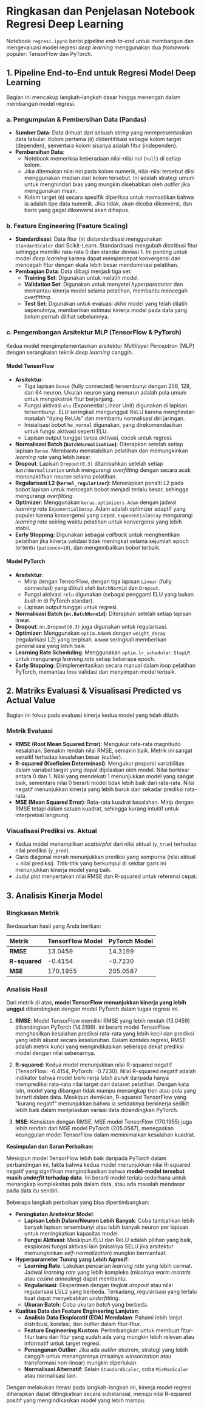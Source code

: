 # Ringkasan dan Penjelasan Notebook Regresi Deep Learning

Notebook `regresi.ipynb` berisi pipeline *end-to-end* untuk membangun dan mengevaluasi model regresi *deep learning* menggunakan dua *framework* populer: TensorFlow dan PyTorch.

## 1. Pipeline End-to-End untuk Regresi Model Deep Learning

Bagian ini mencakup langkah-langkah dasar hingga menengah dalam membangun model regresi.

### a. Pengumpulan & Pembersihan Data (Pandas)
* **Sumber Data**: Data dimuat dari sebuah *string* yang merepresentasikan data tabular. Kolom pertama (`0`) diidentifikasi sebagai kolom target (dependen), sementara kolom sisanya adalah fitur (independen).
* **Pembersihan Data**:
    * Notebook memeriksa keberadaan nilai-nilai nol (`null`) di setiap kolom.
    * Jika ditemukan nilai nol pada kolom numerik, nilai-nilai tersebut diisi menggunakan median dari kolom tersebut. Ini adalah strategi umum untuk menghindari bias yang mungkin disebabkan oleh *outlier* jika menggunakan mean.
    * Kolom target (`0`) secara spesifik diperiksa untuk memastikan bahwa ia adalah tipe data numerik. Jika tidak, akan dicoba dikonversi, dan baris yang gagal dikonversi akan dihapus.

### b. Feature Engineering (Feature Scaling)
* **Standardisasi**: Data fitur (`X`) distandardisasi menggunakan `StandardScaler` dari Scikit-Learn. Standardisasi mengubah distribusi fitur sehingga memiliki rata-rata 0 dan standar deviasi 1. Ini penting untuk model *deep learning* karena dapat mempercepat konvergensi dan mencegah fitur dengan skala lebih besar mendominasi pelatihan.
* **Pembagian Data**: Data dibagi menjadi tiga set:
    * **Training Set**: Digunakan untuk melatih model.
    * **Validation Set**: Digunakan untuk menyetel *hyperparameter* dan memantau kinerja model selama pelatihan, membantu mencegah *overfitting*.
    * **Test Set**: Digunakan untuk evaluasi akhir model yang telah dilatih sepenuhnya, memberikan estimasi kinerja model pada data yang belum pernah dilihat sebelumnya.

### c. Pengembangan Arsitektur MLP (TensorFlow & PyTorch)

Kedua model mengimplementasikan arsitektur *Multilayer Perceptron* (MLP) dengan serangkaian teknik *deep learning* canggih.

#### Model TensorFlow
* **Arsitektur**:
    * Tiga lapisan `Dense` (fully connected) tersembunyi dengan 256, 128, dan 64 neuron. Ukuran neuron yang menurun adalah pola umum untuk mengekstrak fitur berjenjang.
    * Fungsi aktivasi `elu` (Exponential Linear Unit) digunakan di lapisan tersembunyi. ELU seringkali mengungguli ReLU karena menghindari masalah "dying ReLUs" dan membantu normalisasi diri jaringan.
    * Inisialisasi bobot `he_normal` digunakan, yang direkomendasikan untuk fungsi aktivasi seperti ELU.
    * Lapisan output tunggal tanpa aktivasi, cocok untuk regresi.
* **Normalisasi Batch (`BatchNormalization`)**: Diterapkan setelah setiap lapisan `Dense`. Membantu menstabilkan pelatihan dan memungkinkan *learning rate* yang lebih besar.
* **Dropout**: Lapisan `Dropout(0.3)` ditambahkan setelah setiap `BatchNormalization` untuk mengurangi *overfitting* dengan secara acak menonaktifkan neuron selama pelatihan.
* **Regularisasi L2 (`kernel_regularizer`)**: Menerapkan penalti L2 pada bobot lapisan untuk mencegah bobot menjadi terlalu besar, sehingga mengurangi *overfitting*.
* **Optimizer**: Menggunakan `keras.optimizers.Adam` dengan jadwal *learning rate* `ExponentialDecay`. Adam adalah optimizer adaptif yang populer karena konvergensi yang cepat. `ExponentialDecay` mengurangi *learning rate* seiring waktu pelatihan untuk konvergensi yang lebih stabil.
* **Early Stopping**: Digunakan sebagai *callback* untuk menghentikan pelatihan jika kinerja validasi tidak meningkat selama sejumlah epoch tertentu (`patience=10`), dan mengembalikan bobot terbaik.

#### Model PyTorch
* **Arsitektur**:
    * Mirip dengan TensorFlow, dengan tiga lapisan `Linear` (fully connected) yang diikuti oleh `BatchNorm1d` dan `Dropout`.
    * Fungsi aktivasi `relu` digunakan (sebagai pengganti ELU yang bukan *built-in* di PyTorch standar).
    * Lapisan output tunggal untuk regresi.
* **Normalisasi Batch (`nn.BatchNorm1d`)**: Diterapkan setelah setiap lapisan linear.
* **Dropout**: `nn.Dropout(0.3)` juga digunakan untuk regularisasi.
* **Optimizer**: Menggunakan `optim.AdamW` dengan `weight_decay` (regularisasi L2) yang terpisah. `AdamW` seringkali memberikan generalisasi yang lebih baik.
* **Learning Rate Scheduling**: Menggunakan `optim.lr_scheduler.StepLR` untuk mengurangi *learning rate* setiap beberapa epoch.
* **Early Stopping**: Diimplementasikan secara manual dalam *loop* pelatihan PyTorch, memantau *loss* validasi dan menyimpan model terbaik.

## 2. Matriks Evaluasi & Visualisasi Predicted vs Actual Value

Bagian ini fokus pada evaluasi kinerja kedua model yang telah dilatih.

### Metrik Evaluasi
* **RMSE (Root Mean Squared Error)**: Mengukur rata-rata magnitudo kesalahan. Semakin rendah nilai RMSE, semakin baik. Metrik ini sangat sensitif terhadap kesalahan besar (*outlier*).
* **R-squared (Koefisien Determinasi)**: Mengukur proporsi variabilitas dalam variabel target yang dapat dijelaskan oleh model. Nilai berkisar antara 0 dan 1. Nilai yang mendekati 1 menunjukkan model yang sangat baik, sementara nilai 0 berarti model tidak lebih baik dari rata-rata. Nilai negatif menunjukkan kinerja yang lebih buruk dari sekadar prediksi rata-rata.
* **MSE (Mean Squared Error)**: Rata-rata kuadrat kesalahan. Mirip dengan RMSE tetapi dalam satuan kuadrat, sehingga kurang intuitif untuk interpretasi langsung.

### Visualisasi Prediksi vs. Aktual
* Kedua model menampilkan *scatterplot* dari nilai aktual (`y_true`) terhadap nilai prediksi (`y_pred`).
* Garis diagonal merah menunjukkan prediksi yang sempurna (nilai aktual = nilai prediksi). Titik-titik yang berkumpul di sekitar garis ini menunjukkan kinerja model yang baik.
* Judul plot menyertakan nilai RMSE dan R-squared untuk referensi cepat.

## 3. Analisis Kinerja Model

### Ringkasan Metrik
Berdasarkan hasil yang Anda berikan:

| Metrik      | TensorFlow Model | PyTorch Model |
| :---------- | :--------------- | :------------ |
| **RMSE** | 13.0459          | 14.3199       |
| **R-squared** | -0.4154          | -0.7230       |
| **MSE** | 170.1955         | 205.0587      |

### Analisis Hasil

Dari metrik di atas, **model TensorFlow menunjukkan kinerja yang lebih unggul** dibandingkan dengan model PyTorch dalam tugas regresi ini.

1.  **RMSE**: Model TensorFlow memiliki RMSE yang lebih rendah (13.0459) dibandingkan PyTorch (14.3199). Ini berarti model TensorFlow menghasilkan kesalahan prediksi rata-rata yang lebih kecil dan prediksi yang lebih akurat secara keseluruhan. Dalam konteks regresi, RMSE adalah metrik kunci yang mengindikasikan seberapa dekat prediksi model dengan nilai sebenarnya.

2.  **R-squared**: Kedua model menunjukkan nilai R-squared negatif (TensorFlow: -0.4154, PyTorch: -0.7230). Nilai R-squared negatif adalah indikator bahwa model berkinerja *lebih buruk* daripada hanya memprediksi rata-rata nilai target dari dataset pelatihan. Dengan kata lain, model yang dibangun tidak mampu menangkap tren atau pola yang berarti dalam data. Meskipun demikian, R-squared TensorFlow yang "kurang negatif" menunjukkan bahwa ia setidaknya berkinerja sedikit lebih baik dalam menjelaskan variasi data dibandingkan PyTorch.

3.  **MSE**: Konsisten dengan RMSE, MSE model TensorFlow (170.1955) juga lebih rendah dari MSE model PyTorch (205.0587), menegaskan keunggulan model TensorFlow dalam meminimalkan kesalahan kuadrat.

**Kesimpulan dan Saran Perbaikan:**

Meskipun model TensorFlow lebih baik daripada PyTorch dalam perbandingan ini, fakta bahwa kedua model menunjukkan nilai R-squared negatif yang signifikan mengindikasikan bahwa **model-model tersebut masih *underfit* terhadap data**. Ini berarti model terlalu sederhana untuk menangkap kompleksitas pola dalam data, atau ada masalah mendasar pada data itu sendiri.

Beberapa langkah perbaikan yang bisa dipertimbangkan:

* **Peningkatan Arsitektur Model**:
    * **Lapisan Lebih Dalam/Neuron Lebih Banyak**: Coba tambahkan lebih banyak lapisan tersembunyi atau lebih banyak neuron per lapisan untuk meningkatkan kapasitas model.
    * **Fungsi Aktivasi**: Meskipun ELU dan ReLU adalah pilihan yang baik, eksplorasi fungsi aktivasi lain (misalnya SELU jika arsitektur memungkinkan *self-normalization*) mungkin bermanfaat.
* **Hyperparameter Tuning yang Lebih Agresif**:
    * **Learning Rate**: Lakukan pencarian *learning rate* yang lebih cermat. Jadwal *learning rate* yang lebih kompleks (misalnya *warm restarts* atau *cosine annealing*) dapat membantu.
    * **Regularisasi**: Eksperimen dengan tingkat *dropout* atau nilai regularisasi L1/L2 yang berbeda. Terkadang, regularisasi yang terlalu kuat dapat menyebabkan *underfitting*.
    * **Ukuran Batch**: Coba ukuran *batch* yang berbeda.
* **Kualitas Data dan Feature Engineering Lanjutan**:
    * **Analisis Data Eksploratif (EDA) Mendalam**: Pahami lebih lanjut distribusi, korelasi, dan *outlier* dalam fitur-fitur.
    * **Feature Engineering Kustom**: Pertimbangkan untuk membuat fitur-fitur baru dari fitur yang sudah ada yang mungkin lebih relevan atau informatif untuk target regresi.
    * **Penanganan Outlier**: Jika ada *outlier* ekstrem, strategi yang lebih canggih untuk menanganinya (misalnya *winsorization* atau transformasi non-linear) mungkin diperlukan.
    * **Normalisasi Alternatif**: Selain `StandardScaler`, coba `MinMaxScaler` atau normalisasi lain.

Dengan melakukan iterasi pada langkah-langkah ini, kinerja model regresi diharapkan dapat ditingkatkan secara substansial, menuju nilai R-squared positif yang mengindikasikan model yang lebih mampu.
